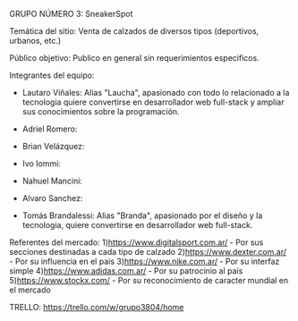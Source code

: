 GRUPO NÚMERO 3: SneakerSpot

Temática del sitio: Venta de calzados de diversos tipos (deportivos, urbanos, etc.)

Público objetivo: Publico en general sin requerimientos especificos.

Integrantes del equipo:

- Lautaro Viñales: Alias "Laucha", apasionado con todo lo relacionado a la tecnologia quiere convertirse en desarrollador web full-stack y ampliar sus conocimientos sobre la programación.
  
- Adriel Romero:
  
- Brian Velázquez:
  
- Ivo Iommi:
  
- Nahuel Mancini:
  
- Alvaro Sanchez:
  
- Tomás Brandalessi: Alias "Branda", apasionado por el diseño y la tecnologia, quiere convertirse en desarrollador web full-stack.
  

Referentes del mercado:
1)https://www.digitalsport.com.ar/ - Por sus secciones destinadas a cada tipo de calzado
2)https://www.dexter.com.ar/ - Por su influencia en el país
3)https://www.nike.com.ar/ - Por su interfaz simple
4)https://www.adidas.com.ar/ - Por su patrocinio al país
5)https://www.stockx.com/ - Por su reconocimiento de caracter mundial en el mercado

TRELLO: https://trello.com/w/grupo3804/home
